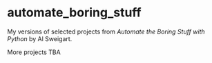 # automate_boring_stuff

My versions of selected projects from _Automate the Boring Stuff with Python_ by Al Sweigart.

More projects TBA
